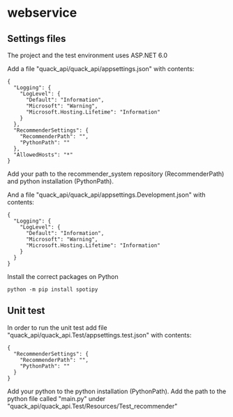 # webservice

## Settings files

The project and the test environment uses ASP.NET 6.0

Add a file "quack_api/quack_api/appsettings.json" with contents:

```
{
  "Logging": {
    "LogLevel": {
      "Default": "Information",
      "Microsoft": "Warning",
      "Microsoft.Hosting.Lifetime": "Information"
    }
  },
  "RecommenderSettings": {
    "RecommenderPath": "",
    "PythonPath": ""
  },
  "AllowedHosts": "*"
}
```

Add your path to the recommender_system repository (RecommenderPath) and python installation (PythonPath).


And a file "quack_api/quack_api/appsettings.Development.json" with contents:

```
{
  "Logging": {
    "LogLevel": {
      "Default": "Information",
      "Microsoft": "Warning",
      "Microsoft.Hosting.Lifetime": "Information"
    }
  }
}
```

Install the correct packages on Python
```
python -m pip install spotipy
```

## Unit test
In order to run the unit test add file "quack_api/quack_api.Test/appsettings.test.json" with contents:

```
{
  "RecommenderSettings": {
    "RecommenderPath": "",
    "PythonPath": ""
  }
}
```
Add your python to the python installation (PythonPath).
Add the path to the python file called "main.py" under "quack_api/quack_api.Test/Resources/Test_recommender"
